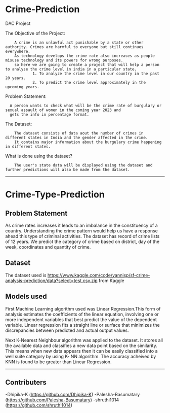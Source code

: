 # Crime-Prediction
DAC Project

The Objective of the Project:

        A crime is an unlawful act punishable by a state or other authority. Crimes are harmful to everyone but still continues everywhere.
        As technology develops the crime rate also increases as people misuse technology and its powers for wrong purposes.
        so here we are going to create a project that will help a person to analyse the crime level in india in a particular state.
                1. To analyze the crime level in our country in the past 20 years.
                2. To predict the crime level approximately in the upcoming years.

Problem Statement:
      
      A person wants to check what will be the crime rate of burgulary or sexual assault of women in the coming year 2023 and
      gets the info in percentage format.
      

The Dataset:
     
        The dataset consists of data aout the number of crimes in different states in India and the gender affected in the crime.
        It contains major information about the burgulary crime happening in different states.
        
What is done using the dataset?
        
        The user's state data will be displayed using the dataset and further predictions will also be made from the dataset.
-------------------------------------------------------------------------------------------------------------------------------------

# Crime-Type-Prediction

## Problem Statement
As crime rates increases it leads to an imbalance in the constituency of a country. Understanding the crime pattern would help us have a response ahead this type of criminal activities. The dataset has record of crime lists of 12 years. We predict the category of crime based on district, day of the week, coordinates and quantity of crime.

## Dataset
The dataset used is https://www.kaggle.com/code/yannisp/sf-crime-analysis-prediction/data?select=test.csv.zip from Kaggle

## Models used
First Machine Learning algorithm used was Linear Regression.This form of analysis estimates the coefficients of the linear equation, involving one or more independent variables that best predict the value of the dependent variable. Linear regression fits a straight line or surface that minimizes the discrepancies between predicted and actual output values.

Next K-Nearest Neighbour algorithm was applied to the dataset. It stores all the available data and classifies a new data point based on the similarity. This means when new data appears then it can be easily classified into a well suite category by using K- NN algorithm. The accuracy acheived by KNN is found to be greater than Linear Regression.

--------------------------------------------------------------------------------------------------------------------------------------

## Contributers
-Dhipika-K (https://github.com/Dhipika-K)
-Palesha-Basumatary (https://github.com/Palesha-Basumatary)
-shruthi1014 (https://github.com/shruthi1014)


